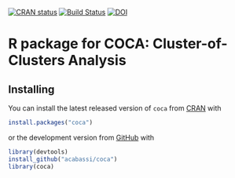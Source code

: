[![CRAN
status](https://www.r-pkg.org/badges/version/coca)](https://CRAN.R-project.org/package=coca) [![Build Status](https://travis-ci.org/acabassi/coca.svg?branch=master)](https://travis-ci.org/acabassi/coca) [![DOI](https://zenodo.org/badge/DOI/10.5281/zenodo.3932896.svg)](https://doi.org/10.5281/zenodo.3932896)


# R package for COCA: Cluster-of-Clusters Analysis

## Installing

You can install the latest released version of `coca` from [CRAN](https://cran.r-project.org/) with
```R
install.packages("coca")
```
or the development version from [GitHub](https://github.com/) with
```R
library(devtools)
install_github("acabassi/coca")
library(coca)
```
